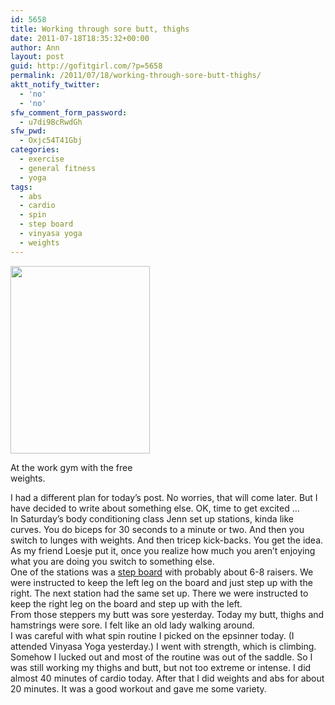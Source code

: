 ```yaml
---
id: 5658
title: Working through sore butt, thighs
date: 2011-07-18T18:35:32+00:00
author: Ann
layout: post
guid: http://gofitgirl.com/?p=5658
permalink: /2011/07/18/working-through-sore-butt-thighs/
aktt_notify_twitter:
  - 'no'
  - 'no'
sfw_comment_form_password:
  - u7di9BcRwdGh
sfw_pwd:
  - Oxjc54T41Gbj
categories:
  - exercise
  - general fitness
  - yoga
tags:
  - abs
  - cardio
  - spin
  - step board
  - vinyasa yoga
  - weights
---
```

<div id="attachment_5674" style="width: 233px" class="wp-caption alignleft">
  <a href="http://gofitgirl.com/blog/wp-content/uploads/2011/07/weights1.jpg"><img class="size-medium wp-image-5674" title="weights" src="http://gofitgirl.com/blog/wp-content/uploads/2011/07/weights1-223x300.jpg" alt="" width="223" height="300" /></a>
  
  <p class="wp-caption-text">
    At the work gym with the free weights.
  </p>
</div>

  
I had a different plan for today&#8217;s post. No worries, that will come later. But I have decided to write about something else. OK, time to get excited &#8230;  
In Saturday&#8217;s body conditioning class Jenn set up stations, kinda like curves. You do biceps for 30 seconds to a minute or two. And then you switch to lunges with weights. And then tricep kick-backs. You get the idea. As my friend Loesje put it, once you realize how much you aren&#8217;t enjoying what you are doing you switch to something else.  
One of the stations was a [step board](http://en.wikipedia.org/wiki/Step_aerobics) with probably about 6-8 raisers. We were instructed to keep the left leg on the board and just step up with the right. The next station had the same set up. There we were instructed to keep the right leg on the board and step up with the left.  
From those steppers my butt was sore yesterday. Today my butt, thighs and hamstrings were sore. I felt like an old lady walking around.  
I was careful with what spin routine I picked on the epsinner today. (I attended Vinyasa Yoga yesterday.) I went with strength, which is climbing. Somehow I lucked out and most of the routine was out of the saddle. So I was still working my thighs and butt, but not too extreme or intense. I did almost 40 minutes of cardio today. After that I did weights and abs for about 20 minutes. It was a good workout and gave me some variety.
